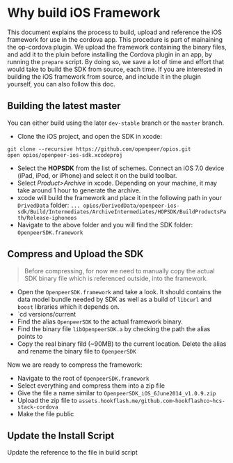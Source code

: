 # Why build iOS Framework
This document explains the process to build, upload and reference the iOS framework for use in the cordova app. This procedure is part of mainaining the op-cordova plugin. We upload the framework containing the binary files, and add it to the pluin before installing the Cordova plugin in an app, by running the `prepare` script. By doing so, we save a lot of time and effort that would take to build the SDK from source, each time. If you are interested in building the iOS framework from source, and include it in the plugin yourself, you can also follow this doc.

## Building the latest master
You can either build using the later `dev-stable` branch or the `master` branch.

* Clone the iOS project, and open the SDK in xcode:
```
git clone --recursive https://github.com/openpeer/opios.git
open opios/openpeer-ios-sdk.xcodeproj
```
* Select the **HOPSDK** from the list of schemes. Connect an iOS 7.0 device (iPad, iPod, or iPhone) and select it on the build toolbar.
* Select *Product>Archive* in xcode. Depending on your machine, it may take around 1 hour to generate the archive.
* xcode will build the framework and place it in the following path in your `DrivedData` folder:
`... opios/DerivedData/openpeer-ios-sdk/Build/Intermediates/ArchiveIntermediates/HOPSDK/BuildProductsPath/Release-iphoneos`
* Navigate to the above folder and you will find the SDK folder: `OpenpeerSDK.framework`


## Compress and Upload the SDK
> Before compressing, for now we need to manually copy the actual SDK binary file which is referenced outside, into the framework.

* Open the `OpenpeerSDK.framework` and take a look. It should contains the data model bundle needed by SDK as well as a build of `libcurl` and `boost` libraries which it depends on. 
* `cd versions/current
* Find the alias `OpenpeerSDK` to the actual framework binary.
* Find the binary file `libOpenpeerSDK.a` by checking the path the alias points to
* Copy the real binary fild (~90MB) to the current location. Delete the alias and rename the binary file to `OpenpeerSDK`

Now we are ready to compress the framework:

* Navigate to the root of `OpenpeerSDK.framework`
* Select everything and compress them into a zip file
* Give the file a name similar to `OpenpeerSDK_iOS_6June2014_v1.0.9.zip`
* Upload the zip file to `assets.hookflash.me/github.com~hookflashco~hcs-stack-cordova`
* Make the file public

## Update the Install Script
Update the reference to the file in build script

